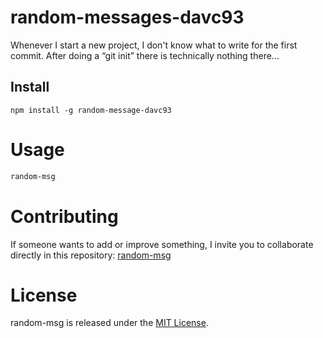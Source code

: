 # random-messages-davc93

Whenever I start a new project, I don't know what to write for the first commit. After doing a “git init” there is technically nothing there...

## Install

```npm
npm install -g random-message-davc93
```

# Usage

```bash
random-msg
```

# Contributing
If someone wants to add or improve something, I invite you to collaborate directly in this repository: [random-msg](https://github.com/davc93/npm)

# License
random-msg is released under the [MIT License](https://opensource.org/licenses/MIT).